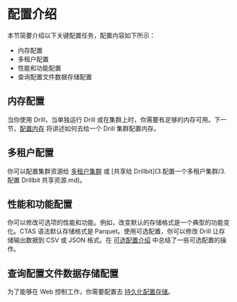 # 配置介绍

本节简要介绍以下关键配置任务，配置内容如下所示：
  * 内存配置
  * 多租户配置
  * 性能和功能配置
  * 查询配置文件数据存储配置

## 内存配置

当你使用 Drill，当单独运行 Drill 或在集群上时，你需要有足够的内存可用。下一节，[配置内存](2.配置内存.md) 将讲述如何去给一个 Drill 集群配置内存。

## 多租户配置

你可以配置集群资源给 [多租户集群](3.配置一个多租户集群/2.配置多租户资源.md) 或 [共享给 Drillbit](3.配置一个多租户集群/3.配置 Drillbit 共享资源.md)。

## 性能和功能配置

你可以修改可选项的性能和功能。例如，改变默认的存储格式是一个典型的功能变化。CTAS 语法默认存储格式是 Parquet。使用可选配置，你可以修改 Drill 让存储输出数据到 CSV 或 JSON 格式。在 [可选配置介绍](8.可选配置/1.可选配置介绍.md) 中总结了一些可选配置的操作。

## 查询配置文件数据存储配置

为了能够在 Web 控制工作，你需要配置去 [持久化配置存储](8.可选配置/4.持久化配置存储.md)。
